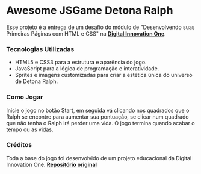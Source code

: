
# Awesome JSGame Detona Ralph

Esse projeto é a entrega de um desafio do módulo de "Desenvolvendo suas Primeiras Páginas com HTML e CSS" na **[Digital Innovation One](dio.me)**.

### Tecnologias Utilizadas

- HTML5 e CSS3 para a estrutura e aparência do jogo.
- JavaScript para a lógica de programação e interatividade.
- Sprites e imagens customizadas para criar a estética única do universo de Detona Ralph.

### Como Jogar

Inicie o jogo no botão Start, em seguida vá clicando nos quadrados que o Ralph se encontre para aumentar sua pontuação, se clicar num quadrado que não tenha o Ralph irá perder uma vida. O jogo termina quando acabar o tempo ou as vidas.

### Créditos

Toda a base do jogo foi desenvolvido de um projeto educacional da Digital Innovation One. **[Repositório original](https://github.com/digitalinnovationone/jsgame-detona-ralph)**
